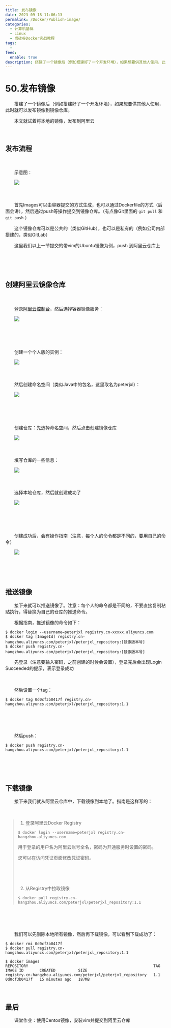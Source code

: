 ```yaml
---
title: 发布镜像
date: 2023-09-18 11:06:13
permalink: /Docker/Publish-image/
categories:
  - 计算机基础
  - Linux
  - 尚硅谷Docker实战教程
tags:
  - 
feed:
  enable: true
description: 搭建了一个镜像后（例如搭建好了一个开发环境），如果想要供其他人使用，此时就可以发布镜像到镜像仓库。
---
```

# 50.发布镜像

　　搭建了一个镜像后（例如搭建好了一个开发环境），如果想要供其他人使用，此时就可以发布镜像到镜像仓库。

　　本文就试着将本地的镜像，发布到阿里云

<!-- more -->　‍

## 发布流程

　　‍

　　示意图：

　　![](https://image.peterjxl.com/blog/image-20230903164320-nljio42.png)

　　‍

　　首先Images可以由容器提交的方式生成，也可以通过Dockerfile的方式（后面会讲），然后通过push等操作提交到镜像仓库。（有点像Git里面的 `git pull`  和 `git push` ）

　　这个镜像仓库可以是公共的（类似GitHub），也可以是私有的（例如公司内部搭建的，类似GitLab）

　　这里我们以上一节提交的带vim的Ubuntu镜像为例，push 到阿里云仓库上

　　‍

　　‍

## 创建阿里云镜像仓库

　　‍

　　登录[阿里云控制台](https://home.console.aliyun.com/)，然后选择容器镜像服务：

　　![](https://image.peterjxl.com/blog/image-20230903165139-l3z2o8n.png)

　　‍

　　‍

　　创建一个个人版的实例：

　　![](https://image.peterjxl.com/blog/image-20230903165244-jb5h49u.png)

　　‍

　　然后创建命名空间（类似Java中的包名，这里取名为peterjxl）：

　　![](https://image.peterjxl.com/blog/image-20230903165530-47j6cyj.png)

　　‍

　　‍

　　创建仓库：先选择命名空间，然后点击创建镜像仓库

　　![](https://image.peterjxl.com/blog/image-20230903170026-nfp1j9w.png)

　　‍

　　填写仓库的一些信息：

　　![](https://image.peterjxl.com/blog/image-20230903165957-m1z052j.png)

　　‍

　　选择本地仓库，然后就创建成功了

　　![](https://image.peterjxl.com/blog/image-20230903165950-dfmr7pp.png)

　　‍

　　‍

　　创建成功后，会有操作指南（注意，每个人的命令都是不同的，要用自己的命令）

　　![](https://image.peterjxl.com/blog/image-20230903172527-mmjxcn7.png)

　　‍

　　‍

## 推送镜像

　　接下来就可以推送镜像了。注意：每个人的命令都是不同的，不要直接复制粘贴执行，得替换为自己的仓库的推送命令。

　　根据指南，推送镜像的命令如下：

```shell
$ docker login --username=peterjxl registry.cn-xxxxx.aliyuncs.com
$ docker tag [ImageId] registry.cn-hangzhou.aliyuncs.com/peterjxl/peterjxl_repository:[镜像版本号]
$ docker push registry.cn-hangzhou.aliyuncs.com/peterjxl/peterjxl_repository:[镜像版本号]
```

　　先登录（注意要输入密码，之前创建的时候会设置），登录完后会出现Login Succeeded的提示，表示登录成功

　　‍

　　然后设置一个tag：

```shell
$ docker tag 0d0cf3b0417f registry.cn-hangzhou.aliyuncs.com/peterjxl/peterjxl_repository:1.1
```

　　‍

　　‍

　　然后push：

```shell
$ docker push registry.cn-hangzhou.aliyuncs.com/peterjxl/peterjxl_repository:1.1
```

　　‍

　　‍

## 下载镜像

　　接下来我们就从阿里云仓库中，下载镜像到本地了。指南是这样写的：

　　‍

> 1. 登录阿里云Docker Registry
>
> ```
> $ docker login --username=peterjxl registry.cn-hangzhou.aliyuncs.com
> ```
>
> 用于登录的用户名为阿里云账号全名，密码为开通服务时设置的密码。
>
> 您可以在访问凭证页面修改凭证密码。
>
> ‍
>
> ‍
>
> 2. 从Registry中拉取镜像
>
> ```
> $ docker pull registry.cn-hangzhou.aliyuncs.com/peterjxl/peterjxl_repository:1.1
> ```

　　‍

　　‍

　　我们可以先删除本地所有镜像，然后再下载镜像，可以看到下载成功了：

```shell
$ docker rmi 0d0cf3b0417f
$ docker pull registry.cn-hangzhou.aliyuncs.com/peterjxl/peterjxl_repository:1.1

$ docker images
REPOSITORY                                                       TAG       IMAGE ID       CREATED          SIZE
registry.cn-hangzhou.aliyuncs.com/peterjxl/peterjxl_repository   1.1       0d0cf3b0417f   15 minutes ago   187MB
```

　　‍

## 最后

　　课堂作业：使用Centos镜像，安装vim并提交到阿里云仓库

　　‍
